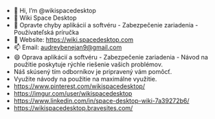 - 👋 Hi, I’m @wikispacedesktop
- 👀 Wiki Space Desktop
- 🌱 Opravte chyby aplikácií a softvéru - Zabezpečenie zariadenia - Používateľská príručka
- 💞️ Website: https://wiki.spacedesktop.com
- 📫 Email: audreybenejan9@gmail.com
- 😄 Oprava aplikácií a softvéru - Zabezpečenie zariadenia - Návod na použitie poskytuje rýchle riešenie vašich problémov.
- Náš skúsený tím odborníkov je pripravený vám pomôcť.
- Využite návody na použitie na maximálne využitie.
- https://www.pinterest.com/wikispacedesktop/
- https://imgur.com/user/wikispacedesktop
- https://www.linkedin.com/in/space-desktop-wiki-7a39272b6/
- https://wikispacedesktop.bravesites.com/

<!---
wikispacedesktop/wikispacedesktop is a ✨ special ✨ repository because its `README.md` (this file) appears on your GitHub profile.
You can click the Preview link to take a look at your changes.
--->
